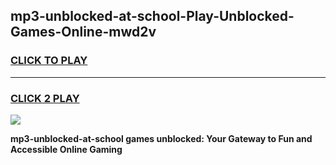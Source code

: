 
## mp3-unblocked-at-school-Play-Unblocked-Games-Online-mwd2v
<h3>
<a href="https://premium76.site?title=mp3-unblocked-at-school&ref=25A">CLICK TO PLAY</a></h3>
<hr>

<h3>
<a href="https://premium76.site?title=mp3-unblocked-at-school&ref=25A">CLICK 2 PLAY</a>
  
</h3>

<a href="https://premium76.site?title=mp3-unblocked-at-school&ref=25A"><img src="https://clearcache.store/games.png"></a>


**mp3-unblocked-at-school games unblocked: Your Gateway to Fun and Accessible Online Gaming**

